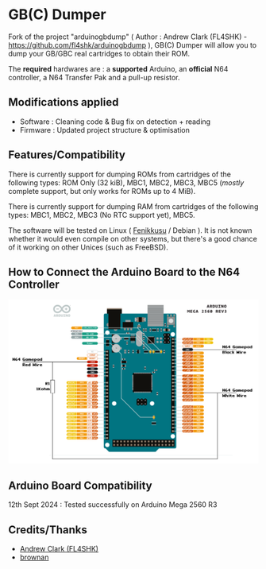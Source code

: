 # GB(C) Dumper

Fork of the project "arduinogbdump" ( Author : Andrew Clark (FL4SHK) - https://github.com/fl4shk/arduinogbdump ), GB(C) Dumper will allow you to dump your GB/GBC real cartridges to obtain their ROM.

The **required** hardwares are : a **supported** Arduino, an **official** N64 controller, a N64 Transfer Pak and a pull-up resistor.

## Modifications applied
- Software : Cleaning code & Bug fix on detection + reading
- Firmware : Updated project structure & optimisation 

## Features/Compatibility

There is currently support for dumping ROMs from cartridges of the following types: ROM Only (32 kiB), MBC1, MBC2, MBC3, MBC5 (*mostly* complete support, but only works for ROMs up to 4 MiB).

There is currently support for dumping RAM from cartridges of the following types: MBC1, MBC2, MBC3 (No RTC support yet),  MBC5.

The software will be tested on Linux ( [Fenikkusu](https://jackobo.info/?datas=fenikkusu) / Debian ). It is not known whether it would even compile on other systems, but there's a good chance of it working on other Unices (such as FreeBSD).

## How to Connect the Arduino Board to the N64 Controller

![alt text](https://github.com/JackoboLeChocobo/GB_GBC_Dumper/blob/main/schematics/arduino_mega_2560.png?raw=true)

## Arduino Board Compatibility

12th Sept 2024 : Tested successfully on Arduino Mega 2560 R3 

## Credits/Thanks

- [Andrew Clark (FL4SHK)](https://github.com/fl4shk/arduinogbdump) 
- [brownan](https://github.com/brownan/Gamecube-N64-Controller)
